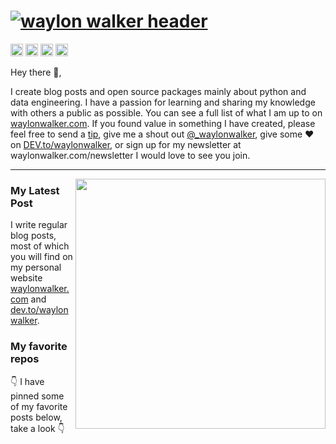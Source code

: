 # [![waylon walker header](https://raw.githubusercontent.com/WaylonWalker/WaylonWalker/master/icon/gh-bannner.png)](https://waylonwalker.com)

<!-- <code><img height="20" src="https://raw.githubusercontent.com/github/explore/cebd63002168a05a6a642f309227eefeccd92950/topics/flutter/flutter.png"></code> -->

<code><a href="https://dev.to/waylonwalker"><img height="20" src="https://raw.githubusercontent.com/WaylonWalker/WaylonWalker/master/icon/dev.png"></a></code>
<code><a href="https://twitter/_waylonwalker"><img height="20" src="https://github.com/WaylonWalker/WaylonWalker/blob/master/icon/twitter.png?raw=true"></a></code>
<code><a href="https://instagram/waylonwalker"><img height="20" src="https://github.com/WaylonWalker/WaylonWalker/blob/master/icon/instagram.jpg?raw=true"></a></code>
<code><a href="https://www.buymeacoffee.com/bBdtMQO"><img height="20" src="https://github.com/WaylonWalker/WaylonWalker/blob/master/icon/by-me-a-coffee.png?raw=true"></a></code>

Hey there 👋,

I create blog posts and open source packages mainly about python and data engineering.  I have a passion for learning and sharing my knowledge with others a public as possible.  You can see a full list of what I am up to on [waylonwalker.com](waylonwalker.com).  If you found value in something I have created, please feel free to send a [tip](https://www.buymeacoffee.com/bBdtMQO), give me a shout out [@_waylonwalker](https://twitter.com/_waylonwalker), give some ♥ on [DEV.to/waylonwalker](https://dev.to/waylonwalker), or sign up for my newsletter  at waylonwalker.com/newsletter  I would love to see you join.
 
 ---

<p>
  <a href="https://waylonwalker.com/latest"><img width="400" align='right' src="https://waylonwalker.com/latest.png?raw=true"></a>
</p>

### My Latest Post

I write regular blog posts, most of which you will find on my personal website [waylonwalker.com](https://waylonwalker.com) and [dev.to/waylonwalker](https://dev.to/waylonwalker).


### My favorite repos

👇 I have pinned some of my favorite posts below, take a look 👇
